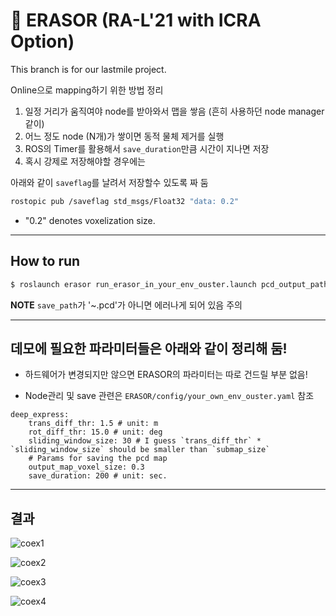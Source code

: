 # :rainbow: ERASOR (RA-L'21 with ICRA Option)

This branch is for our lastmile project.

Online으로 mapping하기 위한 방법 정리

1. 일정 거리가 움직여야 node를 받아와서 맵을 쌓음 (흔히 사용하던 node manager 같이)
2. 어느 정도 node (N개)가 쌓이면 동적 물체 제거를 실행
3. ROS의 Timer를 활용해서 `save_duration`만큼 시간이 지나면 저장
4. 혹시 강제로 저장해야할 경우에는 

아래와 같이 `saveflag`를 날려서 저장할수 있도록 짜 둠

```bash
rostopic pub /saveflag std_msgs/Float32 "data: 0.2"

```
* "0.2" denotes voxelization size.

---

## How to run

```bash
$ roslaunch erasor run_erasor_in_your_env_ouster.launch pcd_output_path:=/home/shapelim/coex_est_map.pcd
```

**NOTE** `save_path`가 '~.pcd'가 아니면 에러나게 되어 있음 주의

---

## 데모에 필요한 파라미터들은 아래와 같이 정리해 둠!

* 하드웨어가 변경되지만 않으면 ERASOR의 파라미터는 따로 건드릴 부분 없음!

* Node관리 및 save 관련은 `ERASOR/config/your_own_env_ouster.yaml` 참조

``` 
deep_express:
    trans_diff_thr: 1.5 # unit: m
    rot_diff_thr: 15.0 # unit: deg
    sliding_window_size: 30 # I guess `trans_diff_thr` * `sliding_window_size` should be smaller than `submap_size`
    # Params for saving the pcd map    
    output_map_voxel_size: 0.3 
    save_duration: 200 # unit: sec.
```

---

## 결과

![coex1](img/ERASOR_coex1.png)

![coex2](img/ERASOR_coex2.png)

![coex3](img/ERASOR_coex3.png)

![coex4](img/ERASOR_coex4.png)




